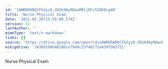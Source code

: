 ```yaml
---
id: '1AWRERARQlFkZyzQ-Z6Gk9AyRDwnMBljDFz5I8EOcq40'
title: 'Nurse Physical Exam'
date: '2021-02-26T15:59:00.574Z'
version: 11
lastAuthor: ''
mimeType: 'text/x-markdown'
links: []
source: 'https://drive.google.com/open?id=1AWRERARQlFkZyzQ-Z6Gk9AyRDwnMBljDFz5I8EOcq40'
wikigdrive: '14369108b4618bce79d4c23f4d172a439fb63721'
---
```

Nurse Physical Exam
